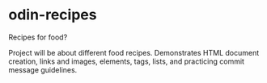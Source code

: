 # odin-recipes
Recipes for food?

Project will be about different food recipes. Demonstrates HTML document creation, links and images, elements, tags, lists, and practicing commit message guidelines.